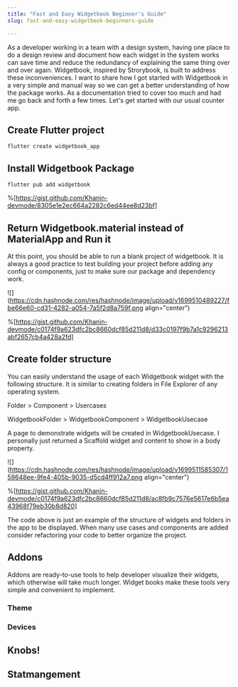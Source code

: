 ```yaml
---
title: "Fast and Easy Widgetbook Beginner's Guide"
slug: fast-and-easy-widgetbook-beginners-guide

---
```


As a developer working in a team with a design system, having one place to do a design review and document how each widget in the system works can save time and reduce the redundancy of explaining the same thing over and over again. Widgetbook, inspired by Strorybook, is built to address these inconveniences. I want to share how I got started with Widgetbook in a very simple and manual way so we can get a better understanding of how the package works. As a documentation tried to cover too much and had me go back and forth a few times. Let's get started with our usual counter app.

## Create Flutter project

```plaintext
flutter create widgetbook_app
```

## Install Widgetbook Package

```plaintext
flutter pub add widgetbook
```

%[https://gist.github.com/Khanin-devmode/8305e1e2ec664a2282c6ed44ee8d23bf] 

## Return Widgetbook.material instead of MaterialApp and Run it

At this point, you should be able to run a blank project of widgetbook. It is always a good practice to test building your project before adding any config or components, just to make sure our package and dependency work.

![](https://cdn.hashnode.com/res/hashnode/image/upload/v1699510489227/fbe66e60-cd31-4282-a054-7a5f2d8a759f.png align="center")

%[https://gist.github.com/Khanin-devmode/c0174f9a623dfc2bc8660dcf85d211d8/d33c0197f9b7a1c9296213abf2657cb4a428a2fd] 

## Create folder structure

You can easily understand the usage of each Widgetbook widget with the following structure. It is similar to creating folders in File Explorer of any operating system.

Folder &gt; Component &gt; Usercases

WidgetbookFolder &gt; WidgetbookComponent &gt; WidgetbookUsecase

A page to demonstrate widgets will be created in WidgetbookUsecase. I personally just returned a Scaffold widget and content to show in a body property.

![](https://cdn.hashnode.com/res/hashnode/image/upload/v1699511585307/159648ee-9fe4-405b-9035-d5cd4ff912a7.png align="center")

%[https://gist.github.com/Khanin-devmode/c0174f9a623dfc2bc8660dcf85d211d8/ac8fb9c7576e5617e6b5ea43968f79eb30b8d820] 

The code above is just an example of the structure of widgets and folders in the app to be displayed. When many use cases and components are added consider refactoring your code to better organize the project.

## Addons

Addons are ready-to-use tools to help developer visualize their widgets, which otherwise will take much longer. Widget books make these tools very simple and convenient to implement.

### Theme

### Devices

## Knobs!

## Statmangement